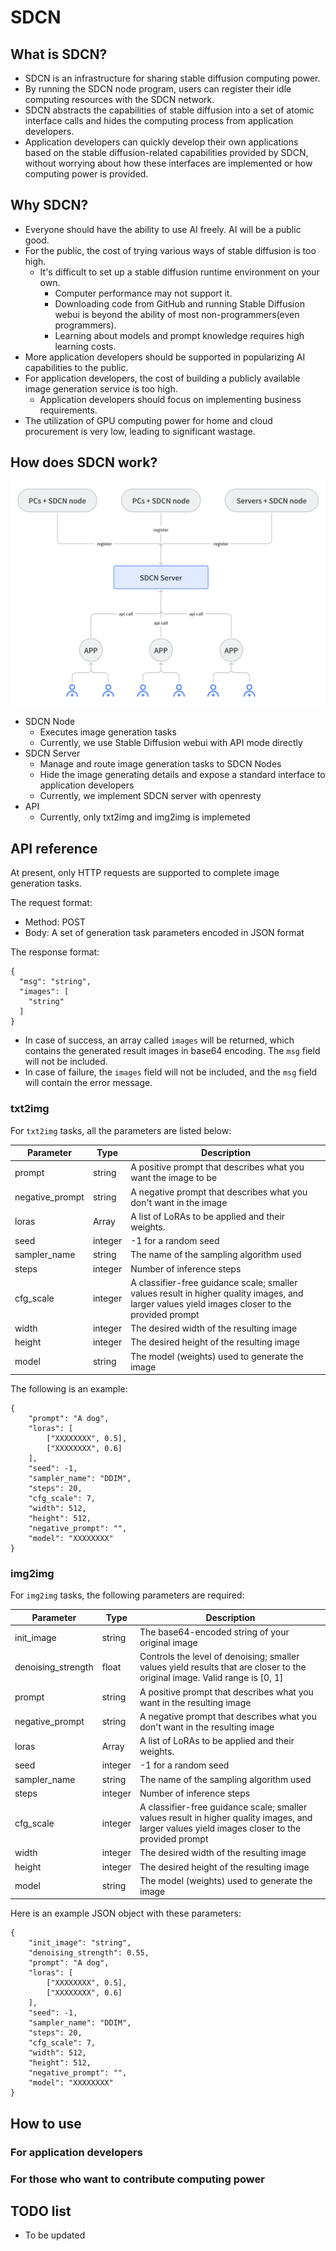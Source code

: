 # SDCN

## **What is SDCN?**

- SDCN is an infrastructure for sharing stable diffusion computing power.
- By running the SDCN node program, users can register their idle computing resources with the SDCN network.
- SDCN abstracts the capabilities of stable diffusion into a set of atomic interface calls and hides the computing process from application developers.
- Application developers can quickly develop their own applications based on the stable diffusion-related capabilities provided by SDCN, without worrying about how these interfaces are implemented or how computing power is provided.

## **Why SDCN?**

- Everyone should have the ability to use AI freely. AI will be a public good.
- For the public, the cost of trying various ways of stable diffusion is too high.
    - It's difficult to set up a stable diffusion runtime environment on your own.
        - Computer performance may not support it.
        - Downloading code from GitHub and running Stable Diffusion webui is beyond the ability of most non-programmers(even programmers).
        - Learning about models and prompt knowledge requires high learning costs.
- More application developers should be supported in popularizing AI capabilities to the public.
- For application developers, the cost of building a publicly available image generation service is too high.
    - Application developers should focus on implementing business requirements.
- The utilization of GPU computing power for home and cloud procurement is very low, leading to significant wastage.

## **How does SDCN work?**

![SDCN structure](imgs/sdcn_structure_image.png)

- SDCN Node
  - Executes image generation tasks
  - Currently, we use Stable Diffusion webui with API mode directly
- SDCN Server
  - Manage and route image generation tasks to SDCN Nodes
  - Hide the image generating details and expose a standard interface to application developers
  - Currently, we implement SDCN server with openresty
- API
  - Currently, only txt2img and img2img is implemeted

## **API reference**

At present, only HTTP requests are supported to complete image generation tasks.

The request format:

- Method: POST
- Body: A set of generation task parameters encoded in JSON format

The response format:

```
{
  "msg": "string",
  "images": [
    "string"
  ]
}

```

- In case of success, an array called `images` will be returned, which contains the generated result images in base64 encoding. The `msg` field will not be included.
- In case of failure, the `images` field will not be included, and the `msg` field will contain the error message.

### txt2img

For `txt2img` tasks, all the parameters are listed below:

| Parameter | Type | Description |
| --- | --- | --- |
| prompt | string | A positive prompt that describes what you want the image to be |
| negative_prompt | string | A negative prompt that describes what you don't want in the image |
| loras | Array | A list of LoRAs to be applied and their weights. |
| seed | integer | -1 for a random seed |
| sampler_name | string | The name of the sampling algorithm used |
| steps | integer | Number of inference steps |
| cfg_scale | integer | A classifier-free guidance scale; smaller values result in higher quality images, and larger values yield images closer to the provided prompt |
| width | integer | The desired width of the resulting image |
| height | integer | The desired height of the resulting image |
| model | string | The model (weights) used to generate the image |

The following is an example:

```
{
    "prompt": "A dog",
    "loras": [
        ["XXXXXXXX", 0.5],
        ["XXXXXXXX", 0.6]
    ],
    "seed": -1,
    "sampler_name": "DDIM",
    "steps": 20,
    "cfg_scale": 7,
    "width": 512,
    "height": 512,
    "negative_prompt": "",
    "model": "XXXXXXXX"
}

```

### img2img

For `img2img` tasks, the following parameters are required:

| Parameter | Type | Description |
| --- | --- | --- |
| init_image | string | The base64-encoded string of your original image |
| denoising_strength | float | Controls the level of denoising; smaller values yield results that are closer to the original image. Valid range is [0, 1] |
| prompt | string | A positive prompt that describes what you want in the resulting image |
| negative_prompt | string | A negative prompt that describes what you don't want in the resulting image |
| loras | Array | A list of LoRAs to be applied and their weights. |
| seed | integer | -1 for a random seed |
| sampler_name | string | The name of the sampling algorithm used |
| steps | integer | Number of inference steps |
| cfg_scale | integer | A classifier-free guidance scale; smaller values result in higher quality images, and larger values yield images closer to the provided prompt |
| width | integer | The desired width of the resulting image |
| height | integer | The desired height of the resulting image |
| model | string | The model (weights) used to generate the image |

Here is an example JSON object with these parameters:

```
{
    "init_image": "string",
    "denoising_strength": 0.55,
    "prompt": "A dog",
    "loras": [
        ["XXXXXXXX", 0.5],
        ["XXXXXXXX", 0.6]
    ],
    "seed": -1,
    "sampler_name": "DDIM",
    "steps": 20,
    "cfg_scale": 7,
    "width": 512,
    "height": 512,
    "negative_prompt": "",
    "model": "XXXXXXXX"
}

```

## **How to use**

### For application developers

### For those who want to contribute computing power

## TODO list

- To be updated